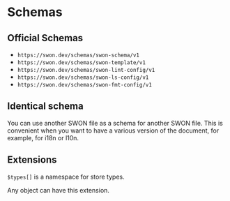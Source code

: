# Schemas

## Official Schemas

- `https://swon.dev/schemas/swon-schema/v1`
- `https://swon.dev/schemas/swon-template/v1`
- `https://swon.dev/schemas/swon-lint-config/v1`
- `https://swon.dev/schemas/swon-ls-config/v1`
- `https://swon.dev/schemas/swon-fmt-config/v1`

## Identical schema

You can use another SWON file as a schema for another SWON file. This is convenient when you want to have a various version of the document, for example, for i18n or l10n.

## Extensions

`$types[]` is a namespace for store types.

Any object can have this extension.

